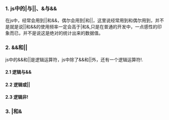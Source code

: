 ### 1. js中的|与||、&与&&

在js中，经常会用到||和&&，偶尔会用到|和||，这里说经常用到和偶尔用到，并不是就是说||和&&的使用频率一定会高于|和&,只是在普通的开发中，一点感性的印象而已，并不是说这是绝对的统计出来的数据值。

### 2. &&和||

js中的&&和||是逻辑运算符，js中除了&&和||外，还有一个逻辑运算符!.

#### 2.1 逻辑与&&

#### 2.2 逻辑或||

#### 2.3 逻辑非!

### 3. |和&